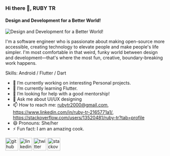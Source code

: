 ### Hi there 👋, RUBY TR
#### Design and Development for a Better World! 
![Design and Development for a Better World! ](https://raw.githubusercontent.com/sagar-viradiya/sagar-viradiya/master/resources/banner.png)

I'm a software engineer who is passionate about making open-source more accessible, creating technology to elevate people and make people's life simpler.
I'm most comfortable in that weird, funky world between design and development—that's where the most fun, creative, boundary-breaking work happens.

Skills: Android / Flutter / Dart

- 🔭 I’m currently working on  interesting Personal projects. 
- 🌱 I’m currently learning Flutter. 
- 🤔 I’m looking for help with a good mentorship! 
- 💬 Ask me about UI/UX designing 
- 📫 How to reach me: rubytr2000@gmail.com, https://www.linkedin.com/in/ruby-tr-2165771a1/, https://stackoverflow.com/users/13520481/ruby-tr?tab=profile
- 😄 Pronouns: She/her 
- ⚡ Fun fact: I am an amazing cook. 


[<img src='https://cdn.jsdelivr.net/npm/simple-icons@3.0.1/icons/github.svg' alt='github' height='40'>](https://github.com/Ruby24TR)  [<img src='https://cdn.jsdelivr.net/npm/simple-icons@3.0.1/icons/linkedin.svg' alt='linkedin' height='40'>](https://www.linkedin.com/in/@RubyTR9/)  [<img src='https://cdn.jsdelivr.net/npm/simple-icons@3.0.1/icons/twitter.svg' alt='twitter' height='40'>](https://twitter.com/@RubyTR9)  [<img src='https://cdn.jsdelivr.net/npm/simple-icons@3.0.1/icons/stackoverflow.svg' alt='stackoverflow' height='40'>](https://stackoverflow.com/users/13520481)  


